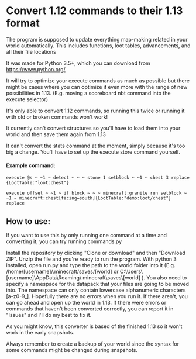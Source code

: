 # Convert 1.12 commands to their 1.13 format

The program is supposed to update everything map-making related in your world automatically. This includes functions, loot tables, advancements, and all their file locations

It was made for Python 3.5+, which you can download from https://www.python.org/

It will try to optimize your execute commands as much as possible but there might be cases where you can optimize it even more with the range of new possibilities in 1.13. (E.g. moving a scoreboard nbt command into the execute selector)

It's only able to convert 1.12 commands, so running this twice or running it with old or broken commands won't work!

It currently can't convert structures so you'll have to load them into your world and then save them again from 1.13

It can't convert the stats command at the moment, simply because it's too big a change. You'll have to set up the execute store command yourself.


#### Example command:

```
execute @s ~ ~1 ~ detect ~ ~ ~ stone 1 setblock ~ ~1 ~ chest 3 replace {LootTable:"loot:chest"}
```

```
execute offset ~ ~1 ~ if block ~ ~ ~ minecraft:granite run setblock ~ ~1 ~ minecraft:chest[facing=south]{LootTable:"demo:loot/chest"} replace
```

## How to use:

If you want to use this by only running one command at a time and converting it, you can try running commands.py

Install the repository by clicking "Clone or download" and then "Download ZIP". Unzip the file and you're ready to run the program. With python 3 installed, open run.py and type the path to the world folder into it (E.g. /home/[username]/.minecraft/saves/[world] or C:\Users\\[username]\AppData\Roaming\\.minecraft\saves\\[world] ). You also need to specify a namespace for the datapack that your files are going to be moved into. The namespace can only contain lowercase alphanumeric characters [a-z0-9_]. Hopefully there are no errors when you run it. If there aren't, you can go ahead and open up the world in 1.13. If there were errors or commands that haven't been converted correctly, you can report it in "Issues" and I'll do my best to fix it.

As you might know, this converter is based of the finished 1.13 so it won't work in the early snapshots.

Always remember to create a backup of your world since the syntax for some commands might be changed during snapshots.
